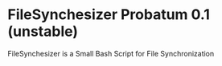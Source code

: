 # FileSynchesizer Probatum 0.1 (unstable)
FileSynchesizer is a Small Bash Script for File Synchronization


